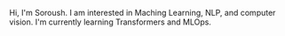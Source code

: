 Hi, I'm Soroush. I am interested in Maching Learning, NLP, and computer vision. I'm currently learning Transformers and MLOps.

<!---
sorushn/sorushn is a ✨ special ✨ repository because its `README.md` (this file) appears on your GitHub profile.
You can click the Preview link to take a look at your changes.
--->
